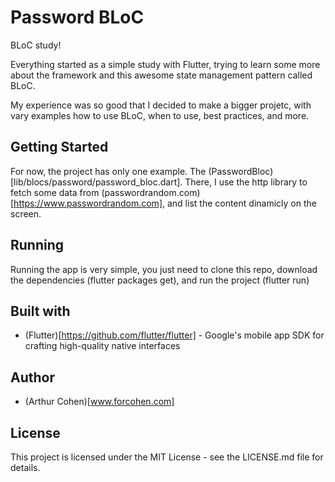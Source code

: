 # Password BLoC

BLoC study!

Everything started as a simple study with Flutter, trying to learn some more about the framework and this awesome state management pattern called BLoC.

My experience was so good that I decided to make a bigger projetc, with vary examples how to use BLoC, when to use, best practices, and more.

## Getting Started

For now, the project has only one example. The (PasswordBloc)[lib/blocs/password/password_bloc.dart]. There, I use the http library to fetch some data from (passwordrandom.com)[https://www.passwordrandom.com], and list the content dinamicly on the screen.

## Running

Running the app is very simple, you just need to clone this repo, download the dependencies (flutter packages get), and run the project (flutter run)

## Built with

* (Flutter)[https://github.com/flutter/flutter] - Google's mobile app SDK for crafting high-quality native interfaces

## Author

* (Arthur Cohen)[www.forcohen.com]

## License

This project is licensed under the MIT License - see the LICENSE.md file for details.
